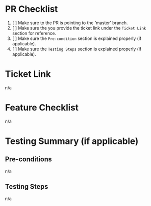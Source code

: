 # PR Checklist

1. [ ] Make sure to the PR is pointing to the 'master' branch.
2. [ ] Make sure the you provide the ticket link under the `Ticket Link` section for reference.
3. [ ] Make sure the `Pre-condition` section is explained properly (if applicable).
4. [ ] Make sure the `Testing Steps` section is explained properly (if applicable).

# Ticket Link

n/a

<!-- Example: https://supplycart.atlassian.net/browse/ST-12705 -->

# Feature Checklist

n/a

<!-- Example:
- [ ] Feature 1
- [ ] Feature 2
- [ ] Feature 3
-->

# Testing Summary (if applicable)

## Pre-conditions

n/a

<!-- Example:
- [ ] Pre-condition 1
- [ ] Pre-condition 2
-->

## Testing Steps

n/a

<!-- Example:
- [ ] Step 1
- [ ] Step 2
-->
